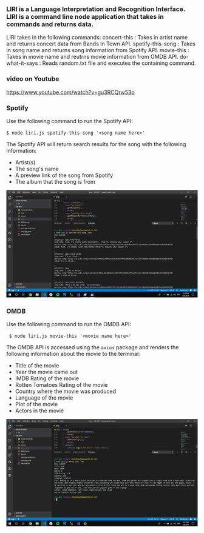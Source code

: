 ### LIRI is a Language Interpretation and Recognition Interface. LIRI is a command line node application that takes in commands and returns data.

LIRI takes in the following commands:
concert-this : Takes in artist name and returns concert data from Bands In Town API.
spotify-this-song : Takes in song name and returns song information from Spotify API.
movie-this : Takes in movie name and reutrns movie information from OMDB API.
do-what-it-says : Reads random.txt file and executes the containing command.


### video on Youtube
https://www.youtube.com/watch?v=gu3RCQrw53o

### Spotify
Use the following command to run the Spotify API:

    $ node liri.js spotify-this-song '<song name here>'

The Spotify API will return search results for the song with the following information:
* Artist(s)
* The song's name
* A preview link of the song from Spotify
* The album that the song is from


![](2.png)



### OMDB
Use the following command to run the OMDB API:

     $ node liri.js movie-this '<movie name here>'

The OMDB API is accessed using the `axios` package and renders the following information about the movie to the terminal:
* Title of the movie
* Year the movie came out
* IMDB Rating of the movie
* Rotten Tomatoes Rating of the movie
* Country where the movie was produced
* Language of the movie
* Plot of the movie
* Actors in the movie

![](1.png)
